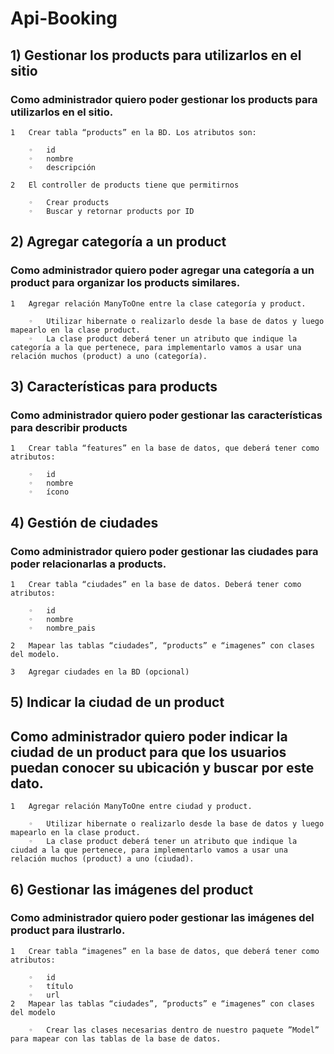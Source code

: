 # Api-Booking

## 1) Gestionar los products para utilizarlos en el sitio
### Como administrador quiero poder gestionar los products para utilizarlos en el sitio.


	1	Crear tabla “products” en la BD. Los atributos son:
	
		◦	id
		◦	nombre
		◦	descripción
		
	2	El controller de products tiene que permitirnos
	
		◦	Crear products
		◦	Buscar y retornar products por ID

## 2) Agregar categoría a un product
### Como administrador quiero poder agregar una categoría a un product para organizar los products similares.


	1	Agregar relación ManyToOne entre la clase categoría y product.
	
		◦	Utilizar hibernate o realizarlo desde la base de datos y luego mapearlo en la clase product.
		◦	La clase product deberá tener un atributo que indique la categoría a la que pertenece, para implementarlo vamos a usar una relación muchos (product) a uno (categoría).
	
## 3) Características para products
### Como administrador quiero poder gestionar las características para describir products


	1	Crear tabla “features” en la base de datos, que deberá tener como atributos:
	
		◦	id
		◦	nombre
		◦	ícono
	
## 4) Gestión de ciudades
### Como administrador quiero poder gestionar las ciudades para poder relacionarlas a products.


	1	Crear tabla “ciudades” en la base de datos. Deberá tener como atributos:
	
		◦	id
		◦	nombre
		◦	nombre_pais
		
	2	Mapear las tablas “ciudades”, “products” e “imagenes” con clases del modelo.
	
	3	Agregar ciudades en la BD (opcional)
	
## 5) Indicar la ciudad de un product
## Como administrador quiero poder indicar la ciudad de un product para que los usuarios puedan conocer su ubicación y buscar por este dato.


	1	Agregar relación ManyToOne entre ciudad y product.
	
		◦	Utilizar hibernate o realizarlo desde la base de datos y luego mapearlo en la clase product.
		◦	La clase product deberá tener un atributo que indique la ciudad a la que pertenece, para implementarlo vamos a usar una relación muchos (product) a uno (ciudad).

## 6) Gestionar las imágenes del product
### Como administrador quiero poder gestionar las imágenes del product para ilustrarlo.


	1	Crear tabla “imagenes” en la base de datos, que deberá tener como atributos:
	
		◦	id
		◦	título
		◦	url
	2	Mapear las tablas “ciudades”, “products” e “imagenes” con clases del modelo
	
		◦	Crear las clases necesarias dentro de nuestro paquete ”Model” para mapear con las tablas de la base de datos.
